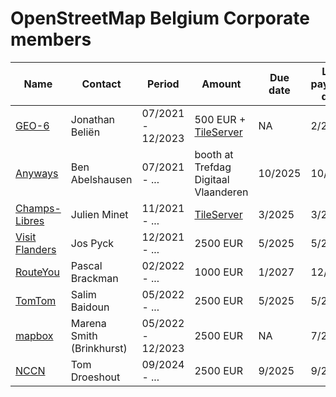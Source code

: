 # OpenStreetMap Belgium Corporate members

| Name                | Contact                    | Period            | Amount                                       | Due date | Last payment date |
| ------------------- | -------------------------- | ----------------- | -------------------------------------------- | -------- | ------------- |
| [GEO-6][1]          | Jonathan Beliën            | 07/2021 - 12/2023 | 500 EUR + [TileServer](https://tile.osm.be/) | NA       | 2/2022 |
| [Anyways][2]        | Ben Abelshausen            | 07/2021 - ...     | booth at Trefdag Digitaal Vlaanderen         | 10/2025  | 10/2024 |
| [Champs-Libres][3]  | Julien Minet               | 11/2021 - ...     | [TileServer](https://tile.osm.be/)           | 3/2025   | 3/2024 |
| [Visit Flanders][4] | Jos Pyck                   | 12/2021 - ...     | 2500 EUR                                     | 5/2025   | 5/2024 |
| [RouteYou][5]       | Pascal Brackman            | 02/2022 - ...     | 1000 EUR                                     | 1/2027   | 12/2025 |
| [TomTom][6]         | Salim Baidoun              | 05/2022 - ...     | 2500 EUR                                     | 5/2025   | 5/2024 |
| [mapbox][7]         | Marena Smith (Brinkhurst)  | 05/2022 - 12/2023 | 2500 EUR                                     | NA       | 7/2022 |
| [NCCN](8)           | Tom Droeshout              | 09/2024 - ...     | 2500 EUR                                     | 9/2025   | 9/2024 |

[1]:https://geo6.be/
[2]:https://www.anyways.eu/
[3]:https://www.champs-libres.coop/
[4]:https://www.visitflanders.com/
[5]:https://www.routeyou.com/
[6]:https://www.tomtom.com/
[7]:https://www.mapbox.com/
[8]:https://crisiscenter.be
